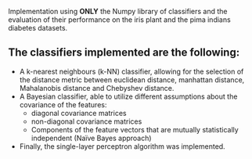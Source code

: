 Implementation using **ONLY** the Numpy library of classifiers and the evaluation of their performance on the iris plant and the pima indians diabetes datasets.

The classifiers implemented are the following:
---
- A k-nearest neighbours (k-NN) classifier, allowing for the selection of the distance metric between euclidean distance, manhattan distance, Mahalanobis distance and Chebyshev distance.
- A Bayesian classifier, able to utilize different assumptions about the covariance of the features:
  - diagonal covariance matrices
  - non-diagonal covariance matrices
  - Components of the feature vectors that are mutually statistically independent (Naïve Bayes approach)
- Finally, the single-layer perceptron algorithm was implemented.
